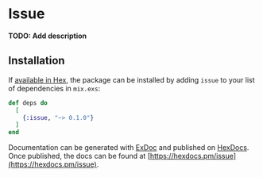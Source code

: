 # Issue

**TODO: Add description**

## Installation

If [available in Hex](https://hex.pm/docs/publish), the package can be installed
by adding `issue` to your list of dependencies in `mix.exs`:

```elixir
def deps do
  [
    {:issue, "~> 0.1.0"}
  ]
end
```

Documentation can be generated with [ExDoc](https://github.com/elixir-lang/ex_doc)
and published on [HexDocs](https://hexdocs.pm). Once published, the docs can
be found at [https://hexdocs.pm/issue](https://hexdocs.pm/issue).

